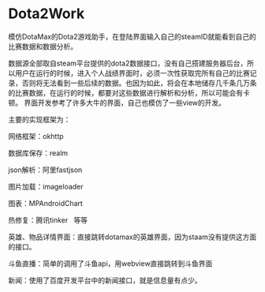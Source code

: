 # Dota2Work

模仿DotaMax的Dota2游戏助手，在登陆界面输入自己的steamID就能看到自己的比赛数据和数据分析。

数据源全部取自steam平台提供的dota2数据接口，没有自己搭建服务器后台，所以用户在运行的时候，进入个人战绩界面时，必须一次性获取完所有自己的比赛记录，否则将无法看到一些后续的数据。也因为如此，将会在本地储存几千条几万条的比赛数据，在运行的时候，都要对这些数据进行解析和分析，所以可能会有卡顿。
界面开发参考了许多大牛的界面，自己也模仿了一些view的开发。

主要的实现框架为：

网络框架：okhttp  

数据库保存：realm  

json解析：阿里fastjson  

图片加载：imageloader 

图表：MPAndroidChart

热修复：腾讯tinker   等等

英雄、物品详情界面：直接跳转dotamax的英雄界面，因为staam没有提供这方面的接口。

斗鱼直播：简单的调用了斗鱼api，用webview直接跳转到斗鱼界面

新闻：使用了百度开发平台中的新闻接口，就是信息量有点少。
